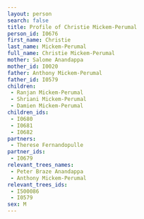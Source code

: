 ```yaml
---
layout: person
search: false
title: Profile of Christie Mickem-Perumal
person_id: I0676
first_name: Christie
last_name: Mickem-Perumal
full_name: Christie Mickem-Perumal
mother: Salome Anandappa
mother_id: I0020
father: Anthony Mickem-Perumal
father_id: I0579
children:
 - Ranjan Mickem-Perumal
 - Shriani Mickem-Perumal
 - Damien Mickem-Perumal
children_ids:
 - I0680
 - I0681
 - I0682
partners:
 - Therese Fernandopulle
partner_ids:
 - I0679
relevant_trees_names:
 - Peter Braze Anandappa
 - Anthony Mickem-Perumal
relevant_trees_ids:
 - I500086
 - I0579
sex: M
---
```


